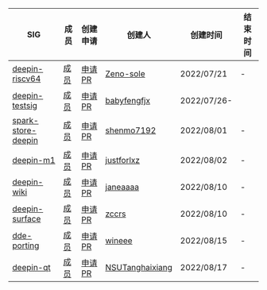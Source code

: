 |SIG|成员|创建申请|创建人|创建时间|结束时间|
|---|---|---|---|---|---|
| [deepin-riscv64](deepin-riscv64/README.md) | [成员](deepin-riscv64/MEMBERS.md) | [申请PR](https://github.com/deepin-community/SIG/pull/1) | [Zeno-sole](https://github.com/Zeno-sole) |2022/07/21|-|
| [deepin-testsig](deepin-testsig/README.md) | [成员](deepin-testsig/MEMBERS.md) | [申请PR](https://github.com/deepin-community/SIG/pull/4) | [babyfengfjx](https://github.com/babyfengfjx) |2022/07/26-|
| [spark-store-deepin](spark-store-deepin/README.md) | [成员](spark-store-deepin/MEMBERS.md) | [申请PR](https://github.com/deepin-community/SIG/pull/3) | [shenmo7192](https://github.com/shenmo7192) |2022/08/01|-|
| [deepin-m1](deepin-m1/README.md) | [成员](deepin-m1/MEMBERS.md) | [申请PR](https://github.com/deepin-community/SIG/pull/5) | [justforlxz](https://github.com/justforlxz) |2022/08/02|-|
| [deepin-wiki](deepin-wiki/README.md) | [成员](deepin-wiki/MEMBERS.md) | [申请PR](https://github.com/deepin-community/SIG/pull/7) | [janeaaaa](https://github.com/janeaaaa) |2022/08/10|-|
| [deepin-surface](deepin-surface/README.md) | [成员](deepin-surface/MEMBERS.md) | [申请PR](https://github.com/deepin-community/SIG/pull/10) | [zccrs](https://github.com/zccrs) |2022/08/10|-|
| [dde-porting](dde-porting/README.md) | [成员](dde-porting/MEMBERS.md) | [申请PR](https://github.com/deepin-community/SIG/pull/9) | [wineee](https://github.com/wineee) |2022/08/15|-|
| [deepin-qt](deepin-qt/README.md) | [成员](deepin-qt/MEMBERS.md) | [申请PR](https://github.com/deepin-community/SIG/pull/17) | [NSUTanghaixiang](https://github.com/NSUTanghaixiang) |2022/08/17|-|
